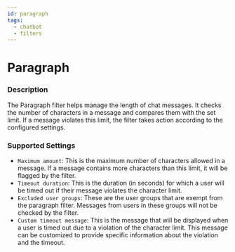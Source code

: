 ```yaml
---
id: paragraph
tags:
  - chatbot
  - filters
---
```

# Paragraph

### Description

The Paragraph filter helps manage the length of chat messages. It checks the number of characters in a message and compares them with the set limit. If a message violates this limit, the filter takes action according to the configured settings.

### Supported Settings

- `Maximum amount`: This is the maximum number of characters allowed in a message. If a message contains more characters than this limit, it will be flagged by the filter.
- `Timeout duration`: This is the duration (in seconds) for which a user will be timed out if their message violates the character limit.
- `Excluded user groups`: These are the user groups that are exempt from the paragraph filter. Messages from users in these groups will not be checked by the filter.
- `Custom timeout message`: This is the message that will be displayed when a user is timed out due to a violation of the character limit. This message can be customized to provide specific information about the violation and the timeout.

